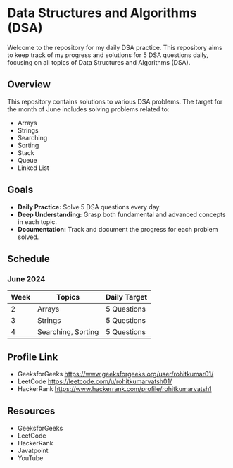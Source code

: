# Data Structures and Algorithms (DSA) 

Welcome to the repository for my daily DSA practice. This repository aims to keep track of my progress and solutions for 5 DSA questions daily, focusing on all topics of Data Structures and Algorithms (DSA).

## Overview

This repository contains solutions to various DSA problems. The target for the month of June includes solving problems related to:

- Arrays 
- Strings 
- Searching
- Sorting
- Stack
- Queue
- Linked List

## Goals

- **Daily Practice:** Solve 5 DSA questions every day. 
- **Deep Understanding:** Grasp both fundamental and advanced concepts in each topic.
- **Documentation:** Track and document the progress for each problem solved.

## Schedule

### June 2024

| Week | Topics                     | Daily Target |
|------|----------------------------|--------------|
| 2    | Arrays                     | 5 Questions  |
| 3    | Strings                    | 5 Questions  |
| 4    | Searching, Sorting         | 5 Questions  |

## Profile Link
- GeeksforGeeks https://www.geeksforgeeks.org/user/rohitkumar01/
- LeetCode      https://leetcode.com/u/rohitkumarvatsh01/
- HackerRank    https://www.hackerrank.com/profile/rohitkumarvatsh1

## Resources
- GeeksforGeeks
- LeetCode
- HackerRank
- Javatpoint 
- YouTube
